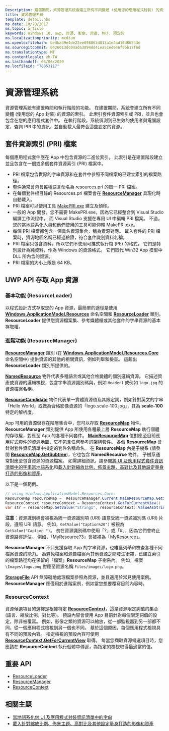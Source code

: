 ```yaml
---
Description: 建置期間，資源管理系統會建立所有不同變體 (使用您的應用程式封裝) 的資源的索引。 在執行階段，系統會偵測生效的使用者和電腦設定，並載入這些設定的最佳相符項的資源。
title: 資源管理系統
template: detail.hbs
ms.date: 10/20/2017
ms.topic: article
keywords: Windows 10, uwp, 資源, 影像, 資產, MRT, 限定詞
ms.localizationpriority: medium
ms.openlocfilehash: bedbad9e4de22ee098863d013a1e4ad16d86543e
ms.sourcegitcommit: 0426013dc04ada3894dd41ea51ed646f9bb17f6d
ms.translationtype: MT
ms.contentlocale: zh-TW
ms.lasthandoff: 03/06/2020
ms.locfileid: "78853117"
---
```

# <a name="resource-management-system"></a>資源管理系統
資源管理系統有建置時間和執行階段的功能。 在建置期間，系統會建立所有不同變體 (使用您的 App 封裝) 的資源的索引。 此索引套件資源索引或 PRI，並且也會包含在您的應用程式套件中。 在執行階段，系統偵測到已生效的使用者與電腦設定，查詢 PRI 中的資訊，並自動載入最符合這些設定的資源。

## <a name="package-resource-index-pri-file"></a>套件資源索引 (PRI) 檔案
每個應用程式套件應在 App 中包含資源的二進位索引。 此索引是在建置階段建立並且包含在一個或多個套件資源索引 (PRI) 檔案中。

- PRI 檔案包含實際的字串資源和在套件中參照不同檔案的已建立索引的檔案路徑。
- 套件通常會包含每種語言命名為 resources.pri 的單一 PRI 檔案。
- 在每個套件根目錄的 Resources.pri 檔案會在 [**ResourceManager**](/uwp/api/windows.applicationmodel.resources.core.resourcemanager?branch=live) 具現化時自動載入。
- PRI 檔案可以使用工具 [MakePRI.exe](compile-resources-manually-with-makepri.md) 建立及傾印。
- 一般的 App 開發，您不需要 MakePRI.exe，因為它已經整合到 Visual Studio 編譯工作流程中。 而 Visual Studio 支援在專用 UI 中編輯 PRI 檔案。 不過，您的當地語系化人員和他們使用的工具可能仰賴 MakePRI.exe。
- 每個 PRI 檔案都包含一個具名資源集合，稱為資源對應。 載入套件的 PRI 檔案時，資源地圖名稱已經過驗證，符合套件識別資料名稱。
- PRI 檔案只包含資料，所以它們不使用可攜式執行檔 (PE) 的格式。 它們是特別設計為純資料，作為 Windows 的資源格式。 它們取代 Win32 App 模型中 DLL 所內含的資源。
- PRI 檔案的大小上限是 64 KB。

## <a name="uwp-api-access-to-app-resources"></a>UWP API 存取 App 資源

### <a name="basic-functionality-resourceloader"></a>基本功能 (ResourceLoader)
以程式設計方式存取您的 App 資源，最簡單的途徑是使用 [**Windows.ApplicationModel.Resources**](/uwp/api/windows.applicationmodel.resources?branch=live) 命名空間和 [**ResourceLoader**](/uwp/api/windows.applicationmodel.resources.resourceloader?branch=live) 類別。 **ResourceLoader** 提供您資源檔案集、參考媒體櫃或其他套件的字串資源的基本存取權。

### <a name="advanced-functionality-resourcemanager"></a>進階功能 (ResourceManager)
[  **ResourceManager**](/uwp/api/windows.applicationmodel.resources.core.resourcemanager?branch=live) 類別 (在 [**Windows.ApplicationModel.Resources.Core**](/uwp/api/windows.applicationmodel.resources.core?branch=live) 命名空間中) 提供資源的其他的相關資訊，例如列舉和檢查。 這超出 **ResourceLoader** 類別所提供的。

[  **NamedResource**](/uwp/api/windows.applicationmodel.resources.core.namedresource?branch=live) 物件代表多種語言或其他合格變體的個別邏輯資源。 它描述資產或資源的邏輯檢視，包含字串資源識別碼與，例如 `Header1` 或例如 `logo.jpg` 的資源檔案名稱。

[  **ResourceCandidate**](/uwp/api/windows.applicationmodel.resources.core.resourcecandidate?branch=live) 物件代表單一實體資源值及其限定詞，例如針對英文的字串「Hello World」或做為合格影像資源的「logo.scale-100.jpg」，其為 **scale-100** 特定的解析度。

App 可用的資源儲存在階層集合中，您可以存取 [**ResourceMap**](/uwp/api/windows.applicationmodel.resources.core.resourcemap?branch=live) 物件。 **ResourceManager** 類別提供 App 所使用各種最上層 **ResourceMap** 執行個體的存取權，對應至 App 的各種不同套件。 [  **MainResourceMap**](/uwp/api/windows.applicationmodel.resources.core.resourcemanager.MainResourceMap) 值對應至目前應用程式套件的資源地圖，它不包含任何參考的架構套件。 各個 **ResourceMap** 會針對套件資訊清單中指定的套件名稱命名。 在 **ResourceMap** 內是子樹系 (請參閱 [**ResourceMap.GetSubtree**](/uwp/api/windows.applicationmodel.resources.core.resourcemap.getsubtree?branch=live))，它也包含 **NamedResource** 物件。 子樹系通常對應至包含資源的資源檔案。 如需詳細資訊，請參閱[將 UI 及應用程式套件資訊清單中的字串當地語系化](localize-strings-ui-manifest.md)和[載入針對縮放比例、佈景主題、高對比及其他設定量身打造的影像和資產](images-tailored-for-scale-theme-contrast.md)。

以下是一個範例。

```csharp
// using Windows.ApplicationModel.Resources.Core;
ResourceMap resourceMap =  ResourceManager.Current.MainResourceMap.GetSubtree("Resources");
ResourceContext resourceContext = ResourceContext.GetForCurrentView()
var str = resourceMap.GetValue("String1", resourceContext).ValueAsString;
```

**注意**：資源識別碼會被視為統一資源識別項 (URI) 語意受統一資源識別碼 (URI) 片段，遵照 URI 語意。 例如，`GetValue("Caption%20")` 被視為 `GetValue("Caption ")`。 勿在資源識別碼中使用「?」或「#」，因為它們會終止資源路徑評估。 例如，「MyResource?3」會被視為「MyResource」。

**ResourceManager** 不只支援存取 App 的字串資源，也維護列舉和檢查各種不同檔案資源的能力。 為避免檔案和源自檔案內其他資源之間發生衝突，已建立索引的檔案路徑均在保留的「檔案」**ResourceMap** 子樹系內。 例如，檔案 `\Images\logo.png` 對應至資源名稱 `Files/images/logo.png`。

[  **StorageFile**](/uwp/api/Windows.Storage.StorageFile?branch=live) API 無障礙地處理檔案參照為資源，並且適用於常見使用案例。 **ResourceManager** 應僅用於進階案例，例如當您想要覆寫目前內容時。

### <a name="resourcecontext"></a>ResourceContext
資源候選項目的選擇是根據特定 [**ResourceContext**](/uwp/api/Windows.ApplicationModel.Resources.Core.ResourceContext?branch=live)，這是資源限定詞值的集合 (語言、縮放比例，對比等)。 預設內容會使用 App 目前針對每個限定詞值的設定，除非被覆寫。 例如，影像之類的資源可以縮放，從一部監視器到另一部都不同，從一個應用程式檢視到另一個也不同。 基於這個原因，每個應用程式檢視具有不同的預設內容。 指定檢視的預設內容可使用 [**ResourceContext.GetForCurrentView**](/uwp/api/windows.applicationmodel.resources.core.resourcecontext.GetForCurrentView) 取得。 每當您擷取資源候選項目時，您應該在 **ResourceContext** 執行個體中傳遞，為指定的檢視取得最適當的值。

## <a name="important-apis"></a>重要 API
* [ResourceLoader](/uwp/api/windows.applicationmodel.resources.resourceloader?branch=live)
* [ResourceManager](/uwp/api/windows.applicationmodel.resources.core.resourcemanager?branch=live)
* [ResourceContext](/uwp/api/windows.applicationmodel.resources.core.resourcecontext?branch=live)

## <a name="related-topics"></a>相關主題
* [當地語系化您 UI 及應用程式封裝資訊清單中的字串](localize-strings-ui-manifest.md)
* [載入針對縮放比例、佈景主題、高對比及其他設定量身打造的影像和資產](images-tailored-for-scale-theme-contrast.md)
